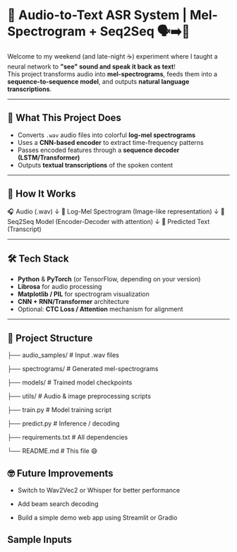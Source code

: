 # 🧠 Audio-to-Text ASR System | Mel-Spectrogram + Seq2Seq 🗣️➡️📝

Welcome to my weekend (and late-night ☕) experiment where I taught a neural network to **"see" sound and speak it back as text**!  
This project transforms audio into **mel-spectrograms**, feeds them into a **sequence-to-sequence model**, and outputs **natural language transcriptions**.

---

## 🎯 What This Project Does

- Converts `.wav` audio files into colorful **log-mel spectrograms**
- Uses a **CNN-based encoder** to extract time-frequency patterns
- Passes encoded features through a **sequence decoder (LSTM/Transformer)**
- Outputs **textual transcriptions** of the spoken content

---

## 🚀 How It Works
🎧 Audio (.wav) 
    ↓
📸 Log-Mel Spectrogram (Image-like representation)
    ↓
🧠 Seq2Seq Model (Encoder-Decoder with attention)
    ↓
📝 Predicted Text (Transcript)


---

## 🛠️ Tech Stack

- **Python** & **PyTorch** (or TensorFlow, depending on your version)
- **Librosa** for audio processing
- **Matplotlib / PIL** for spectrogram visualization
- **CNN + RNN/Transformer** architecture
- Optional: **CTC Loss / Attention** mechanism for alignment

---

## 📁 Project Structure

├── audio_samples/            # Input .wav files

├── spectrograms/             # Generated mel-spectrograms

├── models/                   # Trained model checkpoints

├── utils/                    # Audio & image preprocessing scripts

├── train.py                  # Model training script

├── predict.py                # Inference / decoding

├── requirements.txt          # All dependencies

└── README.md                 # This file 😄
## 🤓 Future Improvements
- Switch to Wav2Vec2 or Whisper for better performance

- Add beam search decoding

- Build a simple demo web app using Streamlit or Gradio
## Sample Inputs
